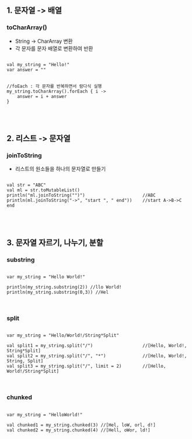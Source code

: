 ## 1. 문자열 -> 배열

### toCharArray()
- String -> CharArray 변환
- 각 문자를 문자 배열로 변환하여 반환

```

val my_string = "Hello!"
var answer = ""


//foEach : 각 문자를 반복하면서 람다식 실행
my_string.toCharArray().forEach { i ->
    answer = i + answer
}

```

</br>
</br>

## 2. 리스트 -> 문자열

### joinToString

- 리스트의 원소들을 하나의 문자열로 만들기

```

val str = "ABC"
val ml = str.toMutableList()
println("ml.joinToString("")")                      //ABC
println(ml.joinToString("->", "start ", " end"))    //start A->B->C end

```

</br>
</br>

## 3. 문자열 자르기, 나누기, 분할

### substring

```

var my_string = "Hello World!"

println(my_string.substring(2)) //llo World!
println(my_string.substring(0,3)) //Hel

```
</br>

### split
```

var my_string = "Hello/World!/String*Split"

val split1 = my_string.split("/")                   //[Hello, World!, String*Split]
val split2 = my_string.split("/", "*")              //[Hello, World!, String, Split]
val split3 = my_string.split("/", limit = 2)        //[Hello, World!/String*Split]

```

</br>

### chunked
```

var my_string = "HelloWorld!"

val chunked1 = my_string.chunked(3) //[Hel, loW, orl, d!]
val chunked2 = my_string.chunked(4) //[Hell, oWor, ld!]

```